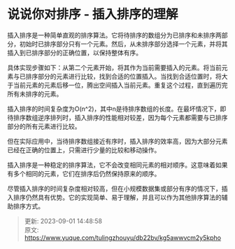 # 说说你对排序 - 插入排序的理解

插入排序是一种简单直观的排序算法。它将待排序的数组分为已排序和未排序两部分，初始时已排序部分只有一个元素。然后，从未排序部分选择一个元素，并将其插入到已排序部分的正确位置，以保持整体有序。

具体实现步骤如下：从第二个元素开始，将其作为当前需要插入的元素。将当前元素与已排序部分的元素进行比较，找到合适的位置插入。当找到合适位置时，将大于当前元素的元素后移一位，腾出空间插入当前元素。重复这个过程，直到遍历完所有未排序的元素。

插入排序的时间复杂度为O(n^2)，其中n是待排序数组的长度。在最坏情况下，即待排序数组逆序排列时，插入排序的性能相对较差，因为每个元素都需要与已排序部分的所有元素进行比较。

但在实际应用中，当待排序数组接近有序时，插入排序的效率高，因为大部分元素已经在正确的位置上，只需进行少量的比较和移动操作。

插入排序是一种稳定的排序算法，它不会改变相同元素的相对顺序。这意味着如果有多个相同的元素，它们在排序后仍然保持原来的顺序。

尽管插入排序的时间复杂度相对较高，但在小规模数据集或部分有序的情况下，插入排序仍然具有优势。它的实现简单、易于理解，并且可以作为其他排序算法的辅助排序方式。



> 更新: 2023-09-01 14:48:58  
> 原文: <https://www.yuque.com/tulingzhouyu/db22bv/kg5awwvcm2y5kpho>